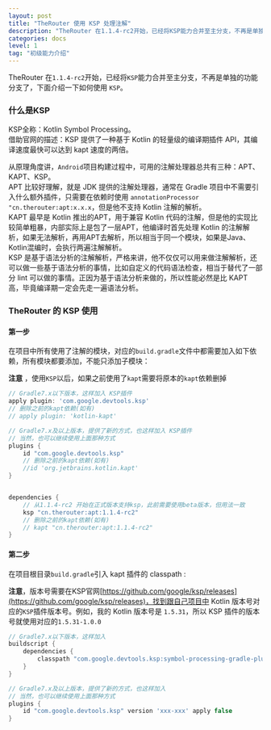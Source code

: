 ```yaml
---
layout: post  
title: "TheRouter 使用 KSP 处理注解"  
description: "TheRouter 在1.1.4-rc2开始，已经将KSP能力合并至主分支，不再是单独的功能分支了，下面介绍一下如何使用 KSP。   "  
categories: docs
level: 1
tag: "初级能力介绍"
---
```


TheRouter 在`1.1.4-rc2`开始，已经将`KSP`能力合并至主分支，不再是单独的功能分支了，下面介绍一下如何使用 `KSP`。  

### 什么是KSP

KSP全称：Kotlin Symbol Processing。  
借助官网的描述：KSP 提供了一种基于 Kotlin 的轻量级的编译期插件 API，其编译速度最快可以达到 kapt 速度的两倍。    

从原理角度讲，`Android`项目构建过程中，可用的注解处理器总共有三种：APT、KAPT、KSP。  
APT 比较好理解，就是 JDK 提供的注解处理器，通常在 Gradle 项目中不需要引入什么额外插件，只需要在依赖时使用 `annotationProcessor "cn.therouter:apt:x.x.x`，但是他不支持 Kotlin 注解的解析。  
KAPT 最早是 Kotlin 推出的APT，用于兼容 Kotlin 代码的注解，但是他的实现比较简单粗暴，内部实际上是包了一层APT，他编译时首先处理 Kotlin 的注解解析，如果无法解析，再用APT去解析，所以相当于同一个模块，如果是Java、Kotlin混编时，会执行两遍注解解析。  
KSP 是基于语法分析的注解解析，严格来讲，他不仅仅可以用来做注解解析，还可以做一些基于语法分析的事情，比如自定义的代码语法检查，相当于替代了一部分 lint 可以做的事情。正因为基于语法分析来做的，所以性能必然是比 KAPT 高，毕竟编译期一定会先走一遍语法分析。   

### TheRouter 的 KSP 使用

#### 第一步

在项目中所有使用了注解的模块，对应的`build.gradle`文件中都需要加入如下依赖，所有模块都要添加，不能只添加子模块：  

**注意** ，使用`KSP`以后，如果之前使用了`kapt`需要将原本的`kapt`依赖删掉

```groovy
// Gradle7.x以下版本，这样加入 KSP插件
apply plugin: 'com.google.devtools.ksp'
// 删除之前的kapt依赖(如有)
// apply plugin: 'kotlin-kapt' 

// Gradle7.x及以上版本，提供了新的方式，也这样加入 KSP插件
// 当然，也可以继续使用上面那种方式
plugins {
    id "com.google.devtools.ksp"
    // 删除之前的kapt依赖(如有)
    //id 'org.jetbrains.kotlin.kapt'
}


dependencies {
    // 从1.1.4-rc2 开始在正式版本支持ksp，此前需要使用beta版本，但用法一致
    ksp "cn.therouter:apt:1.1.4-rc2"
    // 删除之前的kapt依赖(如有)
    // kapt "cn.therouter:apt:1.1.4-rc2"
}

```


#### 第二步

在项目根目录`build.gradle`引入 kapt 插件的 classpath : 

**注意**，版本号需要在KSP官网[https://github.com/google/ksp/releases](https://github.com/google/ksp/releases)，找到跟自己项目中 Kotlin 版本号对应的`KSP`插件版本号。例如，我的 Kotlin 版本号是 `1.5.31`，所以 KSP 插件的版本号就使用对应的`1.5.31-1.0.0`  

```groovy
// Gradle7.x以下版本，这样加入 
buildscript {
	dependencies {
		classpath "com.google.devtools.ksp:symbol-processing-gradle-plugin:xxx-xxx"  
	}
}

// Gradle7.x及以上版本，提供了新的方式，也这样加入  
// 当然，也可以继续使用上面那种方式
plugins {
    id "com.google.devtools.ksp" version 'xxx-xxx' apply false
}

``` 
